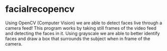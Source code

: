 # facialrecopencv



Using OpenCV (Computer Vision) we are able to detect faces live through a camera feed! This program works by taking still frames of the video feed and detecting the faces in it. Using grayscale we are able to better identify faces and draw a box that surrounds the subject when in frame of the camera.
